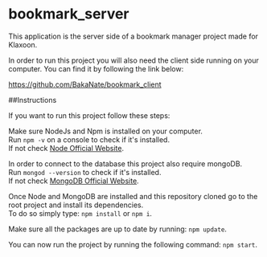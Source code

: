 # bookmark_server

This application is the server side of a bookmark manager project made for Klaxoon.

In order to run this project you will also need the client side running on your computer. You can find it by following the link below:

https://github.com/BakaNate/bookmark_client

##Instructions

If you want to run this project follow these steps:

Make sure NodeJs and Npm is installed on your computer.<br/>
Run `npm -v` on a console to check if it's installed.<br/>
If not check [Node Official Website](https://nodejs.org/en/).

In order to connect to the database this project also require mongoDB.<br/>
Run `mongod --version` to check if it's installed.<br/>
If not check [MongoDB Official Website](https://www.mongodb.com/).

Once Node and MongoDB are installed and this repository cloned go to the root project and install its dependencies.<br>
To do so simply type: `npm install` or `npm i`.

Make sure all the packages are up to date by running: `npm update`.

You can now run the project by running the following command: `npm start`.

